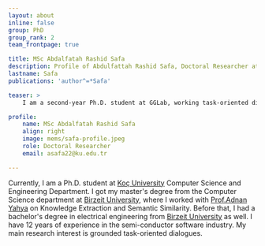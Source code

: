 ```yaml
---
layout: about
inline: false
group: PhD
group_rank: 2
team_frontpage: true

title: MSc Abdalfatah Rashid Safa
description: Profile of Abdulfattah Rashid Safa, Doctoral Researcher at the GGLab.
lastname: Safa
publications: 'author^=*Safa'

teaser: >
    I am a second-year Ph.D. student at GGLab, working task-oriented dialogue systems.

profile:
    name: MSc Abdalfatah Rashid Safa
    align: right
    image: mems/safa-profile.jpeg
    role: Doctoral Researcher
    email: asafa22@ku.edu.tr

---
```

Currently, I am a Ph.D. student at [Koç University](https://www.ku.edu.tr/en/) Computer Science and Engineering Department. I got my master's degree from the Computer Science department at [Birzeit University](https://www.birzeit.edu/en), where I worked with [Prof.Adnan Yahya](https://www.birzeit.edu/en/faculty-staff/adnan-yahya) on Knowledge Extraction and Semantic Similarity. Before that, I had a bachelor's degree in electrical engineering from [Birzeit University](https://www.birzeit.edu/en) as well.  I have 12 years of experience in the semi-conductor software industry. My main research interest is grounded task-oriented dialogues.
